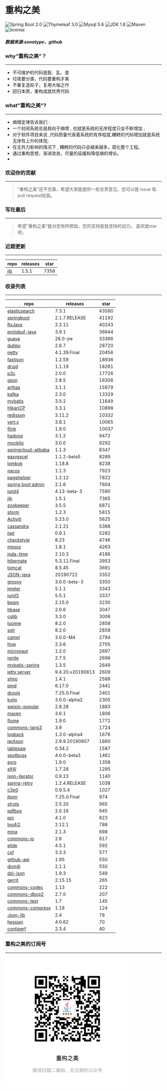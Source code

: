 # 重构之美
![Spring Boot 2.0](https://img.shields.io/badge/Spring%20Boot-2.0-brightgreen.svg)
![Thymeleaf 3.0](https://img.shields.io/badge/Thymeleaf-3.0-yellow.svg)
![Mysql 5.6](https://img.shields.io/badge/Mysql-5.6-blue.svg)
![JDK 1.8](https://img.shields.io/badge/JDK-1.8-brightgreen.svg)
![Maven](https://img.shields.io/badge/Maven-3.5.0-yellowgreen.svg)
![license](https://img.shields.io/badge/license-Apache%202-blue.svg)
##### 数据来源:sonatype、github

### why“重构之美”？
--- 
- 不可维护的代码是脏、乱、差
- 垃圾要分类，代码要重构才美
- 不重复造轮子，复用大咖之作
- 回归本质，重构成就优秀代码


### what"重构之美"?
---
- 熵增定律告诉我们 :
- 一个封闭系统总是趋向于熵增 , 也就是系统的无序程度只会不断增加 ;
- 对于软件项目来说 ,代码质量代表着系统的有序程度,糟糕的代码增加就是系统无序性上升的体现;
- 在无外力影响的情况下 , 糟糕的代码只会越来越多，腐化整个工程。
- 通过重构思想，渐进改良，尽量的延缓和降低熵的增长。
- 


### 欢迎你的贡献
---
> “重构之美”还不完善，希望大家能提供一些宝贵意见，您可以提 issue 和 pull request给我。


### 写在最后
---
> 希望"重构之美"能对您有所帮助，您的支持是我坚持的动力。
> 喜欢就star吧。


### 近期更新
---
repo | releases | star
---|---|---
[jib](https://github.com/GoogleContainerTools/jib) | 1.5.1 | 7358

### 收录列表
---
repo | releases | star
---|---|---
[elasticsearch](https://github.com/elastic/elasticsearch) | 7.3.1 | 43580 
[springboot](https://github.com/spring-projects/spring-boot) | 2.1.7.RELEASE | 41192 
[RxJava](https://github.com/ReactiveX/RxJava) | 2.2.11 | 40243 
[protobuf-java](https://github.com/protocolbuffers/protobuf) | 3.9.1 | 36644 
[guava](https://github.com/google/guava) | 28.0-jre | 33366 
[dubbo](https://github.com/apache/incubator-dubbo) | 2.6.7 | 28720 
[netty](https://github.com/netty/netty) | 4.1.39.Final | 20456 
[fastjson](https://github.com/alibaba/fastjson) | 1.2.59 | 18936 
[druid](https://github.com/alibaba/druid) | 1.1.19 | 18261 
[p3c](https://github.com/alibaba/p3c) | 2.0.0 | 17726 
[gson](https://github.com/google/gson) | 2.8.5 | 16306 
[arthas](https://github.com/alibaba/arthas) | 3.1.1 | 15979 
[kafka](https://github.com/apache/kafka) | 2.3.0 | 13329 
[mybatis](https://github.com/mybatis/mybatis-3) | 3.5.2 | 11649 
[HikariCP](https://github.com/brettwooldridge/HikariCP) | 3.3.1 | 10898 
[redisson](https://github.com/redisson/redisson) | 3.11.2 | 10332 
[vert.x](https://github.com/eclipse-vertx/vert.x) | 3.8.1 | 10065 
[flink](https://github.com/apache/flink) | 1.9.0 | 10037 
[hadoop](https://github.com/apache/hadoop) | 3.1.2 | 9472 
[mockito](https://github.com/mockito/mockito) | 3.0.0 | 9292 
[springcloud-alibaba](https://github.com/spring-cloud-incubator/spring-cloud-alibaba) | 1.1.3 | 8347 
[easyexcel](https://github.com/alibaba/easyexcel) | 1.1.2-beta5 | 8289 
[lombok](https://github.com/rzwitserloot/lombok) | 1.18.8 | 8238 
[nacos](https://github.com/alibaba/nacos) | 1.1.3 | 7923 
[pagehelper](https://github.com/pagehelper/Mybatis-PageHelper) | 1.2.12 | 7822 
[spring boot admin](https://github.com/codecentric/spring-boot-admin) | 2.1.6 | 7604 
[junit4](https://github.com/junit-team/junit4) | 4.13-beta-3 | 7590 
[jib](https://github.com/GoogleContainerTools/jib) | 1.5.1 | 7365 
[zookeeper](https://github.com/apache/zookeeper) | 3.5.5 | 6871 
[storm](https://github.com/apache/storm) | 1.2.3 | 5815 
[Activiti](https://github.com/Activiti/Activiti) | 5.23.0 | 5625 
[cassandra](https://github.com/apache/cassandra) | 2.1.21 | 5368 
[jjwt](https://github.com/jwtk/jjwt) | 0.9.1 | 5282 
[checkstyle](https://github.com/checkstyle/checkstyle) | 8.23 | 4746 
[mesos](https://github.com/apache/mesos) | 1.8.1 | 4263 
[joda-time](https://github.com/JodaOrg/joda-time) | 2.10.3 | 4186 
[hibernate](https://github.com/hibernate/hibernate-orm) | 5.3.11.Final | 3953 
[tomcat](https://github.com/apache/tomcat) | 8.5.45 | 3691 
[JSON-java](https://github.com/stleary/JSON-java) | 20190722 | 3352 
[groovy](https://github.com/apache/groovy) | 3.0.0-beta-3 | 3350 
[jmeter](https://github.com/apache/jmeter) | 5.1.1 | 3343 
[junit5](https://github.com/junit-team/junit5) | 5.5.1 | 3337 
[beam](https://github.com/apache/beam) | 2.15.0 | 3230 
[hbase](https://github.com/apache/hbase) | 2.0.6 | 3047 
[cglib](https://github.com/cglib/cglib) | 3.3.0 | 3006 
[lucene](https://github.com/apache/lucene-solr) | 8.2.0 | 2858 
[solr](https://github.com/apache/lucene-solr) | 8.2.0 | 2858 
[camel](https://github.com/apache/camel) | 3.0.0-M4 | 2794 
[hive](https://github.com/apache/hive) | 2.3.6 | 2705 
[micronaut](https://github.com/micronaut-projects/micronaut-core) | 1.2.0 | 2697 
[ignite](https://github.com/apache/ignite) | 2.7.5 | 2696 
[mybatis-spring](https://github.com/mybatis/spring-boot-starter) | 1.3.5 | 2649 
[jetty server](https://github.com/eclipse/jetty.project) | 9.4.20.v20190813 | 2609 
[shiro](https://github.com/apache/shiro) | 1.4.1 | 2588 
[pmd](https://github.com/pmd/pmd) | 6.17.0 | 2441 
[drools](https://github.com/kiegroup/drools) | 7.25.0.Final | 2401 
[kylin](https://github.com/apache/kylin) | 3.0.0-alpha2 | 2305 
[weixin-popular](https://github.com/liyiorg/weixin-popular) | 2.8.28 | 1883 
[maven](https://github.com/apache/maven) | 3.6.1 | 1806 
[flume](https://github.com/apache/flume) | 1.9.0 | 1772 
[commons-lang3](https://github.com/apache/commons-lang) | 3.9 | 1724 
[logback](https://github.com/qos-ch/logback) | 1.3.0-alpha4 | 1676 
[jackson](https://github.com/FasterXML/jackson-core) | 2.9.9.20190807 | 1660 
[tablesaw](https://github.com/jtablesaw/tablesaw) | 0.34.2 | 1587 
[spotbugs](https://github.com/spotbugs/spotbugs) | 4.0.0-beta3 | 1461 
[avro](https://github.com/apache/avro) | 1.9.0 | 1358 
[slf4j](https://github.com/qos-ch/slf4j) | 1.7.28 | 1295 
[json-iterator](https://github.com/json-iterator/java) | 0.9.23 | 1140 
[spring-retry](https://github.com/spring-projects/spring-retry) | 1.2.4.RELEASE | 1038 
[c3p0](https://github.com/swaldman/c3p0) | 0.9.5.4 | 1027 
[jbpm](https://github.com/kiegroup/jbpm) | 7.25.0.Final | 974 
[struts](https://github.com/apache/struts) | 2.5.20 | 965 
[pdfbox](https://github.com/apache/pdfbox) | 2.0.16 | 945 
[poi](https://github.com/apache/poi) | 4.1.0 | 823 
[log4j2](https://github.com/apache/logging-log4j2) | 2.12.1 | 788 
[mina](https://github.com/apache/mina) | 2.1.3 | 698 
[commons-io](https://github.com/apache/commons-io) | 2.6 | 617 
[elide](https://github.com/yahoo/elide) | 4.5.1 | 592 
[cxf](https://github.com/apache/cxf) | 3.3.3 | 577 
[github-api](https://github.com/kohsuke/github-api) | 1.95 | 550 
[dom4j](https://github.com/dom4j/dom4j) | 2.1.1 | 550 
[dsl-json](https://github.com/ngs-doo/dsl-json) | 1.9.3 | 549 
[gerrit](https://github.com/GerritCodeReview/gerrit) | 2.15.15 | 265 
[commons-codec](https://github.com/apache/commons-codec) | 1.13 | 222 
[commons-dbcp2](https://github.com/apache/commons-dbcp) | 2.7.0 | 207 
[commons-text](https://github.com/apache/commons-text) | 1.7 | 145 
[commons-compress](https://github.com/apache/commons-compress) | 1.18 | 124 
[Json-lib](https://github.com/aalmiray/Json-lib) | 2.4 | 78 
[hessian](https://github.com/ebourg/hessian) | 4.0.62 | 70 
[contiperf](https://github.com/lucaspouzac/contiperf) | 2.3.4 | 40 


### 重构之美的订阅号
---
<img src="https://github.com/jartisan2001/latest/blob/master/Image.jpg" width="400" hegiht="400" align=left />
